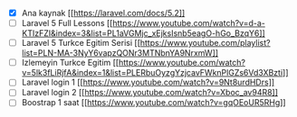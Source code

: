 - [X] Ana kaynak [[https://laravel.com/docs/5.2]]
- [ ] Laravel 5 Full Lessons [[https://www.youtube.com/watch?v=d-a-KTIzFZI&index=3&list=PL1aVGMjc_xEjksIsnb5eagO-hGo_BzqY6]] 
- [ ] Laravel 5 Turkce Egitim Serisi [[https://www.youtube.com/playlist?list=PLN-MA-3NyY6vapzQONr3MTNbnYA9NrxmW]]
- [ ] Izlemeyin Turkce Egitim [[https://www.youtube.com/watch?v=5lk3fLiRjfA&index=1&list=PLERbuOyzgYzjcavFWknPlGZs6Vd3XBzti]] 
- [ ] Laravel login 1 [[https://www.youtube.com/watch?v=9Nt8urdHDrs]] 
- [ ] Laravel login 2 [[https://www.youtube.com/watch?v=Xboc_av94R8]] 
- [ ] Boostrap 1 saat [[https://www.youtube.com/watch?v=gqOEoUR5RHg]] 
